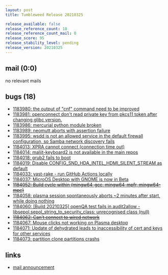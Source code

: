 ```yaml
---
layout: post
title: Tumbleweed Release 20210325

release_available: false
release_reference_count: 18
release_reference_count_mail: 0
release_score: 95
release_stability_level: pending
release_version: 20210325
---
```


## mail (0:0)

no relevant mails

## bugs (18)

<!--more-->

- [1183980: the output of "cnf" command need to be improved](https://bugzilla.opensuse.org/show_bug.cgi?id=1183980)
- [1183981: openconnect don't read private key from pkcs11 token after changing glibc version.](https://bugzilla.opensuse.org/show_bug.cgi?id=1183981)
- [1183986: mercurial python module broken](https://bugzilla.opensuse.org/show_bug.cgi?id=1183986)
- [1183989: neomutt aborts with assertion failure](https://bugzilla.opensuse.org/show_bug.cgi?id=1183989)
- [1183995: wsdd is not an allowed service in the default firewall configuration, so Samba network discovery fails](https://bugzilla.opensuse.org/show_bug.cgi?id=1183995)
- [1184013: XPRA cannot connect (connection time out)](https://bugzilla.opensuse.org/show_bug.cgi?id=1184013)
- [1184014: maliit-keyboard2 is not available in the main repos](https://bugzilla.opensuse.org/show_bug.cgi?id=1184014)
- [1184018: grub2 fails to boot](https://bugzilla.opensuse.org/show_bug.cgi?id=1184018)
- [1184019: Disable CONFIG_SND_HDA_INTEL_HDMI_SILENT_STREAM as default](https://bugzilla.opensuse.org/show_bug.cgi?id=1184019)
- [1184033: yast-rake - run GitHub Actions locally](https://bugzilla.opensuse.org/show_bug.cgi?id=1184033)
- [1184037: MicroOS Desktop with GNOME is now in Beta](https://bugzilla.opensuse.org/show_bug.cgi?id=1184037)
- ~~[1184052: Build cycle within {mingw64-gcc, mingw64-mpfr, mingw64-mpc}](https://bugzilla.opensuse.org/show_bug.cgi?id=1184052)~~
- [1184058: plasma session spontaneously aborts ~2 minutes after start, while doing nothing](https://bugzilla.opensuse.org/show_bug.cgi?id=1184058)
- [1184060: \[Build 20210325\] openQA test fails in audit2allow - libsepol.sepol_string_to_security_class: unrecognised class (null)](https://bugzilla.opensuse.org/show_bug.cgi?id=1184060)
- ~~[1184062: Can't connect to wired network](https://bugzilla.opensuse.org/show_bug.cgi?id=1184062)~~
- [1184067: Mouse clicks not working on Plasma desktop](https://bugzilla.opensuse.org/show_bug.cgi?id=1184067)
- [1184071: Update of dehydrated leads to inaccessibility of cert and keys for other services](https://bugzilla.opensuse.org/show_bug.cgi?id=1184071)
- [1184073: partition clone partitions crashs](https://bugzilla.opensuse.org/show_bug.cgi?id=1184073)



## links

- [mail announcement](https://github.com/boombatower/tumbleweed-review/issues/10)
